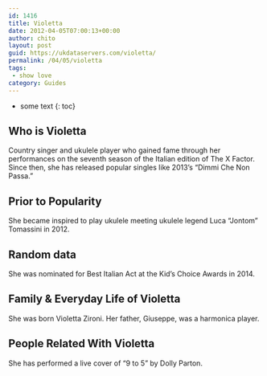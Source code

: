 ```yaml
---
id: 1416
title: Violetta
date: 2012-04-05T07:00:13+00:00
author: chito
layout: post
guid: https://ukdataservers.com/violetta/
permalink: /04/05/violetta
tags:
 - show love
category: Guides
---
```


* some text
{: toc}
          
          
## Who is  Violetta
                  
                  
                  
Country singer and ukulele player who gained fame through her performances on the seventh season of the Italian edition of The X Factor. Since then, she has released popular singles like 2013&#8217;s &#8220;Dimmi Che Non Passa.&#8221;
                  
                
                
                
## Prior to Popularity 
                  
                  
                  
She became inspired to play ukulele meeting ukulele legend Luca &#8220;Jontom&#8221; Tomassini in 2012.
                  
                
                
                
## Random data 
                  
                  
                  
She was nominated for Best Italian Act at the Kid&#8217;s Choice Awards in 2014.
                  
                
                
                
## Family & Everyday Life of Violetta
                  
                  
                  
She was born Violetta Zironi. Her father, Giuseppe, was a harmonica player.
                  
                
                
                
## People Related With  Violetta
                  
                  
                  
She has performed a live cover of &#8220;9 to 5&#8221; by Dolly Parton.
                  
                
              
            
          
          
          
    
    
  
